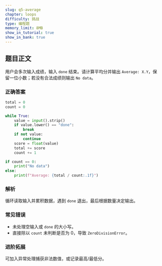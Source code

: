 ```yaml
---
slug: q5-average
chapter: loops
difficulty: 挑战
type: 编程题
memory_limit: 8MB
show_in_tutorial: true
show_in_bank: true
---
```

## 题目正文
用户会多次输入成绩，输入 `done` 结束。请计算平均分并输出 `Average: X.Y`，保留一位小数；若没有合法成绩则输出 `No data`。

### 正确答案
```python
total = 0
count = 0

while True:
    value = input().strip()
    if value.lower() == "done":
        break
    if not value:
        continue
    score = float(value)
    total += score
    count += 1

if count == 0:
    print("No data")
else:
    print(f"Average: {total / count:.1f}")
```

### 解析
循环读取输入并累积数据，遇到 `done` 退出，最后根据数量决定输出。

### 常见错误
- 未处理空输入或 `done` 的大小写。
- 直接除以 `count` 未判断是否为 0，导致 `ZeroDivisionError`。

### 进阶拓展
可加入异常处理捕获非法数值，或记录最高/最低分。
